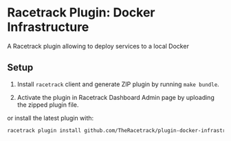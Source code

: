 # Racetrack Plugin: Docker Infrastructure

A Racetrack plugin allowing to deploy services to a local Docker

## Setup

1.  Install `racetrack` client and generate ZIP plugin by running `make bundle`.

2.  Activate the plugin in Racetrack Dashboard Admin page by uploading the zipped plugin file.

or install the latest plugin with:
```sh
racetrack plugin install github.com/TheRacetrack/plugin-docker-infrastructure
```